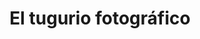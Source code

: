 ---
title: "El tugurio fotográfico"
url: /ciudad-autonoma-de-buenos-aires/el-tugurio-fotografico/
shop: foto
---